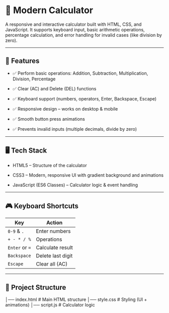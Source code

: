 # 🧮 Modern Calculator

A responsive and interactive calculator built with HTML, CSS, and JavaScript.
It supports keyboard input, basic arithmetic operations, percentage calculation, and error handling for invalid cases (like division by zero).

---

## 🚀 Features

- ✅ Perform basic operations: Addition, Subtraction, Multiplication, Division, Percentage

- ✅ Clear (AC) and Delete (DEL) functions

- ✅ Keyboard support (numbers, operators, Enter, Backspace, Escape)

- ✅ Responsive design – works on desktop & mobile

- ✅ Smooth button press animations

- ✅ Prevents invalid inputs (multiple decimals, divide by zero)

---

## 🖥️ Tech Stack

- HTML5 – Structure of the calculator

- CSS3 – Modern, responsive UI with gradient background and animations

- JavaScript (ES6 Classes) – Calculator logic & event handling

---

## 🎮 Keyboard Shortcuts

| Key            | Action            |
| -------------- | ----------------- |
| `0-9` & `.`    | Enter numbers     |
| `+ - * / %`    | Operations        |
| `Enter` or `=` | Calculate result  |
| `Backspace`    | Delete last digit |
| `Escape`       | Clear all (AC)    |

---

## 📂 Project Structure

│── index.html    # Main HTML structure
│── style.css     # Styling (UI + animations)
│── script.js     # Calculator logic
